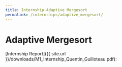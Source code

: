```yaml
---
title: Internship Adaptive Mergesort
permalink: /internships/adaptive_mergesort/
---
```


# Adaptive Mergesort

[Internship Report]({{ site.url }}/downloads/M1_Internship_Quentin_Guilloteau.pdf):
